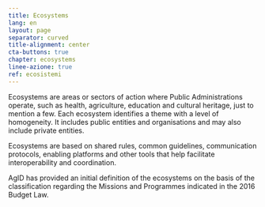 ```yaml
---
title: Ecosystems
lang: en
layout: page
separator: curved
title-alignment: center
cta-buttons: true
chapter: ecosystems
linee-azione: true
ref: ecosistemi
---
```

Ecosystems are areas or sectors of action where Public Administrations operate, such as health, agriculture, education and cultural heritage, just to mention a few. Each ecosystem identifies a theme with a level of homogeneity. It includes public entities and organisations and may also include private entities.

Ecosystems are based on shared rules, common guidelines, communication protocols, enabling platforms and other tools that help facilitate interoperability and coordination.

AgID has provided an initial definition of the ecosystems on the basis of the classification regarding the Missions and Programmes indicated in the 2016 Budget Law.
